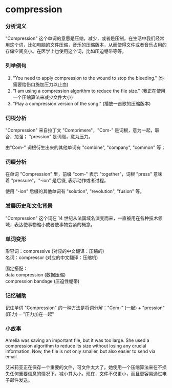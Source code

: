 # compression

### 分析词义

  

"Compression" 这个单词的意思是压缩，减少，或者是压制。在生活中我们经常用这个词，比如电脑的文件压缩，音乐的压缩版本，从而使得文件或者音乐占用的存储空间变小。在医学上也使用这个词，比如压迫绷带等等。

  

### 列举例句

  

1.  "You need to apply compression to the wound to stop the bleeding." (你需要给伤口施加压力以止血)
2.  "I am using a compression algorithm to reduce the file size." (我正在使用一个压缩算法来减少文件大小)
3.  "Play a compression version of the song." (播放一首歌的压缩版本)

  

### 词根分析

  

"Compression" 来自拉丁文 "Comprimere"，"Com-" 是词根，意为一起，联合，加强； "pression" 是词缀，意为压力。

  

由"Com-" 词根衍生出来的其他单词有 "combine", "company", "common" 等；

  

### 词缀分析

  

在单词 "Compression" 里，前缀 “com-" 表示 "together"，词根 "press" 意味着 "pressure"，"-ion" 是后缀, 表示动作或者过程。

  

使用 "-ion" 后缀的其他单词有 "solution", "revolution", "fusion" 等。

  

### 发展历史和文化背景

  

"Compression" 这个词在 14 世纪从法国域名演变而来，一直被用在各种技术领域，表达使事物缩小或者使事物变紧的概念。

  

### 单词变形

  

形容词：compressive (对应的中文翻译：压缩的)  
名词：compressor (对应的中文翻译：压缩机)

  

固定搭配：  
data compression (数据压缩)  
compression bandage (压迫性绷带)

  

### 记忆辅助

  

记住单词 "Compression" 的一种方法是将词分解："Com-" (一起) + "pression" (压力) = "压力加在一起"

  

### 小故事

  

Amelia was saving an important file, but it was too large. She used a compression algorithm to reduce its size without losing any crucial information. Now, the file is not only smaller, but also easier to send via email.

  

艾米莉亚正在保存一个重要的文件，可文件太大了。她使用一个压缩算法来在不损失任何重要信息的情况下，减小其大小。现在，文件不仅更小，而且更容易通过电子邮件发送。
